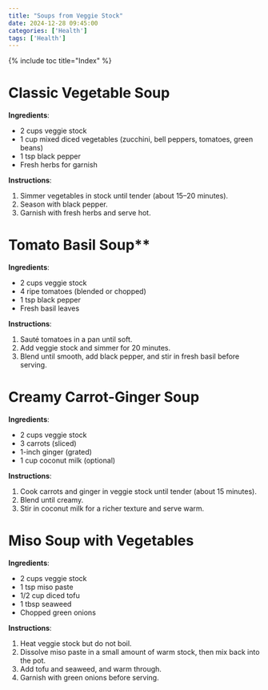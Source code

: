 ```yaml
---
title: "Soups from Veggie Stock"
date: 2024-12-28 09:45:00
categories: ['Health']
tags: ['Health']
---
```

{% include toc title="Index" %}

# Classic Vegetable Soup
**Ingredients**:
- 2 cups veggie stock
- 1 cup mixed diced vegetables (zucchini, bell peppers, tomatoes, green beans)
- 1 tsp black pepper
- Fresh herbs for garnish

**Instructions**:
1. Simmer vegetables in stock until tender (about 15–20 minutes).
2. Season with black pepper.
3. Garnish with fresh herbs and serve hot.

# Tomato Basil Soup**
**Ingredients**:
- 2 cups veggie stock
- 4 ripe tomatoes (blended or chopped)
- 1 tsp black pepper
- Fresh basil leaves

**Instructions**:
1. Sauté tomatoes in a pan until soft.
2. Add veggie stock and simmer for 20 minutes.
3. Blend until smooth, add black pepper, and stir in fresh basil before serving.

# Creamy Carrot-Ginger Soup
**Ingredients**:
- 2 cups veggie stock
- 3 carrots (sliced)
- 1-inch ginger (grated)
- 1 cup coconut milk (optional)

**Instructions**:
1. Cook carrots and ginger in veggie stock until tender (about 15 minutes).
2. Blend until creamy.
3. Stir in coconut milk for a richer texture and serve warm.

# Miso Soup with Vegetables
**Ingredients**:
- 2 cups veggie stock
- 1 tsp miso paste
- 1/2 cup diced tofu
- 1 tbsp seaweed
- Chopped green onions

**Instructions**:
1. Heat veggie stock but do not boil.
2. Dissolve miso paste in a small amount of warm stock, then mix back into the pot.
3. Add tofu and seaweed, and warm through.
4. Garnish with green onions before serving.
